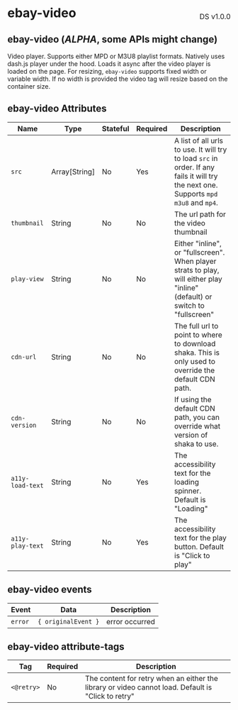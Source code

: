 <h1 style='display: flex; justify-content: space-between; align-items: center;'>
    <span>
        ebay-video
    </span>
    <span style='font-weight: normal; font-size: medium; margin-bottom: -15px;'>
        DS v1.0.0
    </span>
</h1>

## ebay-video (*ALPHA*, some APIs might change)

Video player. Supports either MPD or M3U8 playlist formats.
Natively uses dash.js player under the hood. Loads it async after the video player is loaded on the page.
For resizing, `ebay-video` supports fixed width or variable width. If no width is provided the video tag will resize based on the container size.

## ebay-video Attributes

Name | Type | Stateful | Required | Description
--- | --- | --- | --- | ---
`src` | Array\[String\] | No | Yes | A list of all urls to use. It will try to load `src` in order. If any fails it will try the next one. Supports `mpd` `m3u8` and `mp4`.
`thumbnail` | String | No | No | The url path for the video thumbnail
`play-view` | String | No | No | Either "inline", or "fullscreen". When player strats to play, will either play "inline" (default) or switch to "fullscreen"
`cdn-url` | String | No | No | The full url to point to where to download shaka. This is only used to override the default CDN path.
`cdn-version` | String | No | No | If using the default CDN path, you can override what version of shaka to use.
`a11y-load-text` | String | No | Yes | The accessibility text for the loading spinner. Default is "Loading"
`a11y-play-text` | String | No | Yes | The accessibility text for the play button.  Default is "Click to play"

## ebay-video events
Event | Data |  Description
--- | --- | ---
`error` | `{ originalEvent }` | error occurred

## ebay-video attribute-tags
Tag | Required | Description
--- | --- | ---
`<@retry>` | No | The content for retry when an either the library or video cannot load. Default is "Click to retry"
